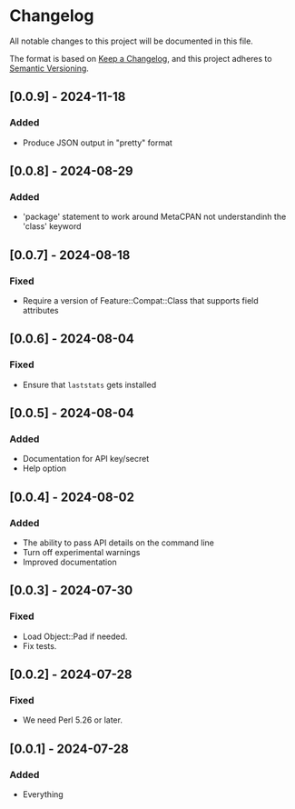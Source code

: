 # Changelog

All notable changes to this project will be documented in this file.

The format is based on [Keep a Changelog](https://keepachangelog.com/en/1.1.0/),
and this project adheres to [Semantic Versioning](https://semver.org/spec/v2.0.0.html).

## [0.0.9] - 2024-11-18

### Added

- Produce JSON output in "pretty" format

## [0.0.8] - 2024-08-29

### Added

- 'package' statement to work around MetaCPAN not understandinh the 'class' keyword

## [0.0.7] - 2024-08-18

### Fixed

- Require a version of Feature::Compat::Class that supports field attributes

## [0.0.6] - 2024-08-04

### Fixed

- Ensure that `laststats` gets installed

## [0.0.5] - 2024-08-04

### Added

- Documentation for API key/secret
- Help option

## [0.0.4] - 2024-08-02

### Added

- The ability to pass API details on the command line
- Turn off experimental warnings
- Improved documentation

## [0.0.3] - 2024-07-30

### Fixed

- Load Object::Pad if needed.
- Fix tests.

## [0.0.2] - 2024-07-28

### Fixed

- We need Perl 5.26 or later.

## [0.0.1] - 2024-07-28

### Added 

- Everything

